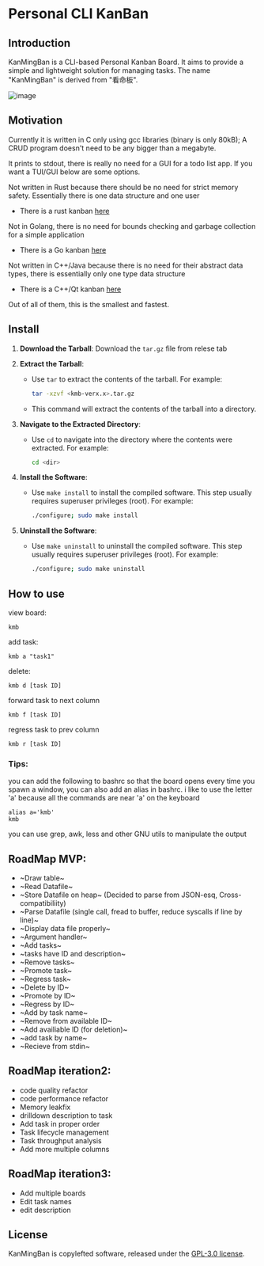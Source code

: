 # Personal CLI KanBan
## Introduction

KanMingBan is a CLI-based Personal Kanban Board. It aims to provide a simple and lightweight solution for managing tasks.
The name "KanMingBan" is derived from "看命板".

![image](https://github.com/MrJeremyKhoo/KanMingBan/assets/73585045/089f602b-01af-4618-b9b7-a5697789fd04)
## Motivation

Currently it is written in C only using gcc libraries (binary is only 80kB); A CRUD program doesn't need to be any bigger than a megabyte.

It prints to stdout, there is really no need for a GUI for a todo list app. If you want a TUI/GUI below are some options.

Not written in Rust because there should be no need for strict memory safety. Essentially there is one data structure and one user
 - There is a rust kanban [here](https://lib.rs/crates/rust-kanban)

Not in Golang, there is no need for bounds checking and garbage collection for a simple application
- There is a Go kanban [here](https://github.com/singalhimanshu/taskgo)
  
Not written in C++/Java because there is no need for their abstract data types, there is essentially only one type data structure
- There is a C++/Qt kanban [here](https://github.com/StefanoLusardi/Kanban)

Out of all of them, this is the smallest and fastest.
## Install

1. **Download the Tarball**: Download the `tar.gz` file from relese tab


2. **Extract the Tarball**:
   - Use `tar` to extract the contents of the tarball. For example:
     ```bash
     tar -xzvf <kmb-verx.x>.tar.gz
     ```
   - This command will extract the contents of the tarball into a directory.

3. **Navigate to the Extracted Directory**:
   - Use `cd` to navigate into the directory where the contents were extracted. For example:
     ```bash
     cd <dir>
     ```
4. **Install the Software**:
   - Use `make install` to install the compiled software. This step usually requires superuser privileges (root). For example:

     ```bash
     ./configure; sudo make install
5. **Uninstall the Software**:
   - Use `make uninstall` to uninstall the compiled software. This step usually requires superuser privileges (root). For example:

     ```bash
     ./configure; sudo make uninstall
     
## How to use
view board:
```
kmb
```
add task:
```
kmb a "task1" 
```
delete:
```
kmb d [task ID]
```
forward task to next column
```
kmb f [task ID]
```
regress task to prev column
```
kmb r [task ID]
```
### Tips:
you can add the following to bashrc so that the board opens every time you spawn a window, you can also add an alias in bashrc. i like to use the letter 'a' because all the commands are near 'a' on the keyboard
```
alias a='kmb'
kmb
```
you can use grep, awk, less and other GNU utils to manipulate the output

## RoadMap MVP:
- ~Draw table~
- ~Read Datafile~
- ~Store Datafile on heap~ (Decided to parse from JSON-esq, Cross-compatibiliity)
- ~Parse Datafile (single call, fread to buffer, reduce syscalls if line by line)~
- ~Display data file properly~
- ~Argument handler~
- ~Add tasks~
- ~tasks have ID and description~
- ~Remove tasks~
- ~Promote task~
- ~Regress task~
- ~Delete by ID~
- ~Promote by ID~
- ~Regress by ID~
- ~Add by task name~
- ~Remove from available ID~
- ~Add availiable ID (for deletion)~
- ~add task by name~
- ~Recieve from stdin~
## RoadMap iteration2:
- code quality refactor
- code performance refactor
- Memory leakfix
- drilldown description to task
- Add task in proper order
- Task lifecycle management
- Task throughput analysis
- Add more multiple columns

## RoadMap iteration3:
- Add multiple boards
- Edit task names
- edit description



## License

KanMingBan is copylefted software, released under the [GPL-3.0 license](https://www.gnu.org/licenses/gpl-3.0.en.html).
